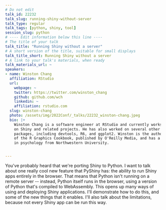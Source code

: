 ```yaml
---
# Do not edit
talk_id: 22232
talk_slug: running-shiny-without-server
talk_type: regular
talk_tags: [python, shiny, tool]
session_slug: python
# ---- Edit information below this line ----
# The title of your talk
talk_title: "Running Shiny without a server"
# A short version of the title, suitable for small displays
talk_title_short: Running Shiny without a server
# A link to your talk's materials, when ready
talk_materials_url: ~
speakers:
- name: Winston Chang
  affiliation: RStudio
  url:
    webpage: ~
    twitter: https://twitter.com/winston_chang
    github: github.com/wch
    linkedin: ~
    affiliation: rstudio.com
  slug: winston-chang
  photo: /assets/img/2022Conf/_talks/22232_winston-chang.jpeg
  bio: |+
    Winston Chang is a software engineer at RStudio and currently works
    on Shiny and related projects. He has also worked on several other R
    packages, including devtools, R6, and ggplot2. Winston is the author
    of the R Graphics Cookbook, published by O'Reilly Media, and has a PhD
    in psychology from Northwestern University.


---
```


<!-- ABSTRACT ----
Please write abstract below. You may use simple markdown (links, code style, bold, italics)
-->

You've probably heard that we're porting Shiny to Python. I want to talk about
one really cool new feature that PyShiny has: the ability to run Shiny apps
entirely in the browser. That means that Python isn't running on a remote server
-- instead, Python itself runs in the browser, using a version of Python that's
compiled to WebAssembly. This opens up many ways of using and deploying Shiny
applications. I'll demonstrate how to do this, and some of the new things that
it enables. I'll also talk about the limitations, because not every Shiny app
can be run this way.

